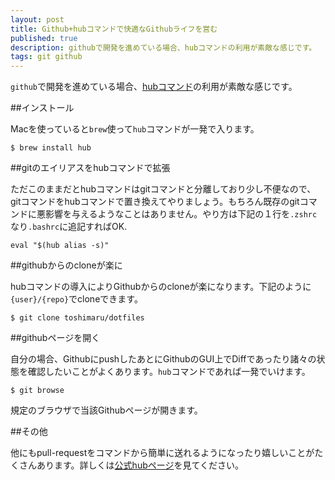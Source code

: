 ```yaml
---
layout: post
title: Github+hubコマンドで快適なGithubライフを営む
published: true
description: githubで開発を進めている場合、hubコマンドの利用が素敵な感じです。
tags: git github
---
```


`github`で開発を進めている場合、[hubコマンド](https://github.com/github/hub)の利用が素敵な感じです。

##インストール

Macを使っていると`brew`使って`hub`コマンドが一発で入ります。

    $ brew install hub

##gitのエイリアスをhubコマンドで拡張

ただこのままだとhubコマンドはgitコマンドと分離しており少し不便なので、gitコマンドをhubコマンドで置き換えてやりましょう。もちろん既存のgitコマンドに悪影響を与えるようなことはありません。やり方は下記の１行を`.zshrc`なり`.bashrc`に追記すればOK.

    eval "$(hub alias -s)"

##githubからのcloneが楽に

hubコマンドの導入によりGithubからのcloneが楽になります。下記のように`{user}/{repo}`でcloneできます。

    $ git clone toshimaru/dotfiles

##githubページを開く

自分の場合、GithubにpushしたあとにGithubのGUI上でDiffであったり諸々の状態を確認したいことがよくあります。`hub`コマンドであれば一発でいけます。

    $ git browse

規定のブラウザで当該Githubページが開きます。

##その他

他にもpull-requestをコマンドから簡単に送れるようになったり嬉しいことがたくさんあります。詳しくは[公式hubページ](http://hub.github.com/)を見てください。
